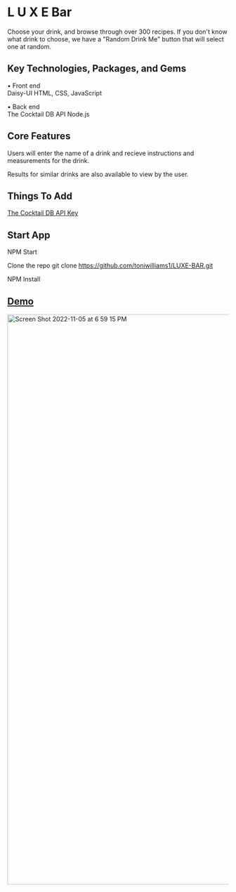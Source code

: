 # L U X E Bar 

Choose your drink, and browse through over 300 recipes.  If you don't know what drink to choose, we have a "Random Drink Me" button that will select one at random. 

## Key Technologies, Packages, and Gems

• Front end <br>
Daisy-UI
HTML, CSS, JavaScript

• Back end <br>
 The Cocktail DB API
 Node.js

## Core Features
 Users will enter the name of a drink and recieve instructions and measurements for the drink.
 
 Results for similar drinks are also available to view by the user.
 
 ## Things To Add
 [The Cocktail DB API Key](https://www.thecocktaildb.com/)

## Start App
NPM Start

Clone the repo git clone https://github.com/toniwilliams1/LUXE-BAR.git

NPM Install

## [Demo](https://luxebar.netlify.app/)

<img width="1300" alt="Screen Shot 2022-11-05 at 6 59 15 PM" src="https://user-images.githubusercontent.com/100317017/200144572-3ae0bdbd-ac54-4483-a0ce-d463ceb8958b.png">





